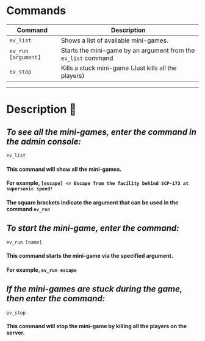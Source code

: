# Commands

| Command                              | Description                                                                    |
|--------------------------------------|--------------------------------------------------------------------------------|
|             `ev_list`                | Shows a list of available mini-games.                                          |
|         `ev_run [argument]`          | Starts the mini-game by an argument from the `ev_list` command                 |
|             `ev_stop`                | Kills a stuck mini-game (Just kills all the players)                           |

----

# Description :frog:
## *To see all the mini-games, enter the command in the admin console:*
``ev_list``
#### This command will show all the mini-games.
#### For example, ``[escape] <= Escape from the facility behind SCP-173 at supersonic speed!``
#### The square brackets indicate the argument that can be used in the command ``ev_run``

## *To start the mini-game, enter the command:*
``ev_run [name]``
#### This command starts the mini-game via the specified argument.
#### For example, ``ev_run escape``

## *If the mini-games are stuck during the game, then enter the command:*
``ev_stop``
#### This command will stop the mini-game by killing all the players on the server.
